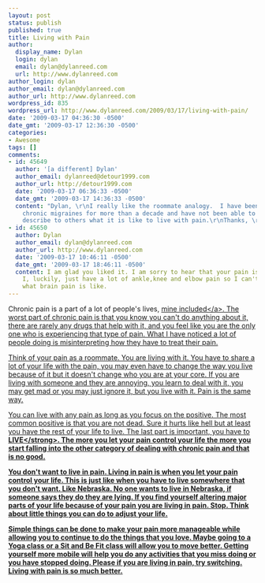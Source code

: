 ```yaml
---
layout: post
status: publish
published: true
title: Living with Pain
author:
  display_name: Dylan
  login: dylan
  email: dylan@dylanreed.com
  url: http://www.dylanreed.com
author_login: dylan
author_email: dylan@dylanreed.com
author_url: http://www.dylanreed.com
wordpress_id: 835
wordpress_url: http://www.dylanreed.com/2009/03/17/living-with-pain/
date: '2009-03-17 04:36:30 -0500'
date_gmt: '2009-03-17 12:36:30 -0500'
categories:
- Awesome
tags: []
comments:
- id: 45649
  author: '[a different] Dylan'
  author_email: dylanreed@detour1999.com
  author_url: http://detour1999.com
  date: '2009-03-17 06:36:33 -0500'
  date_gmt: '2009-03-17 14:36:33 -0500'
  content: "Dylan, \r\nI really like the roommate analogy.  I have been living with
    chronic migraines for more than a decade and have not been able to adequately
    describe to others what it is like to live with pain.\r\nThanks, \r\n-d."
- id: 45650
  author: Dylan
  author_email: dylan@dylanreed.com
  author_url: http://www.dylanreed.com
  date: '2009-03-17 10:46:11 -0500'
  date_gmt: '2009-03-17 18:46:11 -0500'
  content: I am glad you liked it. I am sorry to hear that your pain is brain pain.
    I, luckily, just have a lot of ankle,knee and elbow pain so I can't begin to understand
    what brain pain is like.
---
```

<p>Chronic pain is a part of a lot of people's lives, <a href="http:&#47;&#47;www.dylanreed.com&#47;category&#47;injuries&#47;">mine included<&#47;a>. The worst part of chronic pain is that you know you can't do anything about it, there are rarely any drugs that help with it, and you feel like you are the only one who is experiencing that type of pain. What I have noticed a lot of people doing is misinterpreting how they have to treat their pain.</p>
<p>Think of your pain as a roommate. You are living with it. You have to share a lot of your life with the pain, you may even have to change the way you live because of it but it doesn't change who you are at your core. If you are living with someone and they are annoying, you learn to deal with it, you may get mad or you may just ignore it, but you live with it. Pain is the same way.</p>
<p>You can live with any pain as long as you focus on the positive. The most common positive is that you are not dead. Sure it hurts like hell but at least you have the rest of your life to live. The last part is important, you have to <strong>LIVE<&#47;strong>. The more you let your pain control your life the more you start falling into the other category of dealing with chronic pain and that is no good.</p>
<p>You don't want to live in pain. Living in pain is when you let your pain control your life. This is just like when you have to live somewhere that you don't want. Like Nebraska. No one wants to live in Nebraska, if someone says they do they are lying. If you find yourself altering major parts of your life because of your pain you are living in pain. Stop. Think about little things you can do to adjust your life.</p>
<p>Simple things can be done to make your pain more manageable while allowing you to continue to do the things that you love. Maybe going to a Yoga class or a Sit and Be Fit class will allow you to move better. Getting yourself more mobile will help you do any activities that you miss doing or you have stopped doing. Please if you are living in pain, try switching. Living with pain is so much better.</p>
